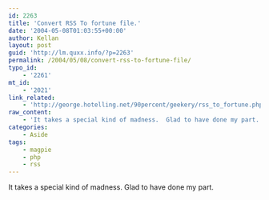 ```yaml
---
id: 2263
title: 'Convert RSS To fortune file.'
date: '2004-05-08T01:03:55+00:00'
author: Kellan
layout: post
guid: 'http://lm.quxx.info/?p=2263'
permalink: /2004/05/08/convert-rss-to-fortune-file/
typo_id:
    - '2261'
mt_id:
    - '2021'
link_related:
    - 'http://george.hotelling.net/90percent/geekery/rss_to_fortune.php'
raw_content:
    - 'It takes a special kind of madness.  Glad to have done my part.'
categories:
    - Aside
tags:
    - magpie
    - php
    - rss
---
```


It takes a special kind of madness. Glad to have done my part.